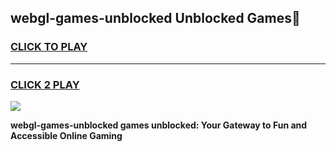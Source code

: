 
## webgl-games-unblocked Unblocked Games👋
<h3>
<a href="https://news.freeplayer.one?title=webgl-games-unblocked&ref=16F">CLICK TO PLAY</a></h3>
<hr>

<h3>
<a href="https://news.freeplayer.one?title=webgl-games-unblocked&ref=16F">CLICK 2 PLAY</a>
  
</h3>

<a href="https://news.freeplayer.one?title=webgl-games-unblocked&ref=16F/"><img src="https://clearcache.store/games.png"></a>


**webgl-games-unblocked games unblocked: Your Gateway to Fun and Accessible Online Gaming**
